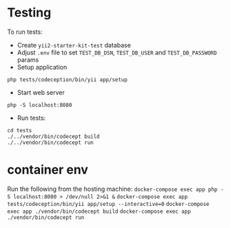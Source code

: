 # Testing

To run tests:

- Create `yii2-starter-kit-test` database
- Adjust `.env` file to set `TEST_DB_DSN`, `TEST_DB_USER` and `TEST_DB_PASSWORD` params
- Setup application
```
php tests/codeception/bin/yii app/setup
```
- Start web server
```
php -S localhost:8080
```
- Run tests:
```
cd tests
./../vendor/bin/codecept build
./../vendor/bin/codecept run
```

# container env
Run the following from the hosting machine:
`docker-compose exec app php -S localhost:8080 > /dev/null 2>&1 &`
`docker-compose exec app tests/codeception/bin/yii app/setup --interactive=0`
`docker-compose exec app ./vendor/bin/codecept build`
`docker-compose exec app ./vendor/bin/codecept run`
